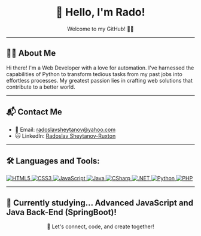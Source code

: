 <h1 align="center">👋 Hello, I'm Rado!</h1>
<p align="center">Welcome to my GitHub! 👨‍💻</p>

---

## 🙋‍♂️ About Me

Hi there! I'm a Web Developer with a love for automation. I've harnessed the capabilities of Python to transform tedious tasks from my past jobs into effortless processes. My greatest passion lies in crafting web solutions that contribute to a better world.

---

## 📬 Contact Me

- 📧 Email: [radoslavsheytanov@yahoo.com](mailto:radoslavsheytanov@yahoo.com)
- 🐱 LinkedIn: [Radoslav Sheytanov-Ruxton](https://www.linkedin.com/in/radoslav-sheytanov-ruxton/)

---

## 🛠 Languages and Tools:

<p align="left">
  <a href="https://html.spec.whatwg.org/" target="_blank" rel="noreferrer"> <img src="https://img.shields.io/badge/-HTML5-E34F26?style=for-the-badge&logo=html5&logoColor=white" alt="HTML5"/> </a>
  <a href="https://www.w3.org/TR/CSS/#css" target="_blank" rel="noreferrer"> <img src="https://img.shields.io/badge/-CSS3-1572B6?style=for-the-badge&logo=css3&logoColor=white" alt="CSS3"/> </a>
  <a href="https://www.w3schools.com/js/" target="_blank" rel="noreferrer"> <img src="https://img.shields.io/badge/-JavaScript-F7DF1E?style=for-the-badge&logo=javascript&logoColor=black" alt="JavaScript"/> </a>
<a href="https://www.java.com/" target="_blank" rel="noreferrer"> <img src="https://img.shields.io/badge/Java-ED8B00?style=for-the-badge&logo=openjdk&logoColor=white" alt="Java"/> </a>
  <a href="https://docs.microsoft.com/en-us/dotnet/csharp/" target="_blank" rel="noreferrer"> <img src="https://img.shields.io/badge/-CSharp-239120?style=for-the-badge&logo=csharp&logoColor=white" alt="CSharp"/> </a>
  <a href="https://dotnet.microsoft.com/" target="_blank" rel="noreferrer"> <img src="https://img.shields.io/badge/-.NET-512BD4?style=for-the-badge&logo=dotnet&logoColor=white" alt=".NET"/> </a>
  <a href="https://www.python.org/" target="_blank" rel="noreferrer"> <img src="https://img.shields.io/badge/-Python-3776AB?style=for-the-badge&logo=python&logoColor=white" alt="Python"/> </a>
  <a href="https://www.php.net/" target="_blank" rel="noreferrer"> <img src="https://img.shields.io/badge/-PHP-777BB4?style=for-the-badge&logo=php&logoColor=white" alt="PHP"/> </a>
</p>

---

## 🎨 Currently studying... Advanced JavaScript and Java Back-End (SpringBoot)!


<p align="center">
  🚀 Let's connect, code, and create together!
</p>
